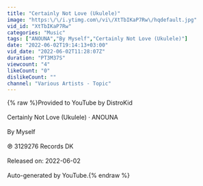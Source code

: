 ```yaml
---
title: "Certainly Not Love (Ukulele)"
image: "https:\/\/i.ytimg.com\/vi\/XtTbIKaP7Rw\/hqdefault.jpg"
vid_id: "XtTbIKaP7Rw"
categories: "Music"
tags: ["ANOUNA","By Myself","Certainly Not Love (Ukulele)"]
date: "2022-06-02T19:14:13+03:00"
vid_date: "2022-06-02T11:28:07Z"
duration: "PT3M37S"
viewcount: "4"
likeCount: "0"
dislikeCount: ""
channel: "Various Artists - Topic"
---
```

{% raw %}Provided to YouTube by DistroKid<br /><br />Certainly Not Love (Ukulele) · ANOUNA<br /><br />By Myself<br /><br />℗ 3129276 Records DK<br /><br />Released on: 2022-06-02<br /><br />Auto-generated by YouTube.{% endraw %}
